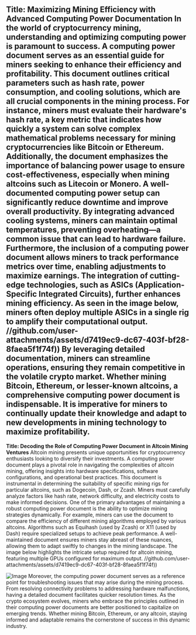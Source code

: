**Title: Maximizing Mining Efficiency with Advanced Computing Power Documentation**
In the world of cryptocurrency mining, understanding and optimizing computing power is paramount to success. A computing power document serves as an essential guide for miners seeking to enhance their efficiency and profitability. This document outlines critical parameters such as hash rate, power consumption, and cooling solutions, which are all crucial components in the mining process. For instance, miners must evaluate their hardware's hash rate, a key metric that indicates how quickly a system can solve complex mathematical problems necessary for mining cryptocurrencies like Bitcoin or Ethereum. Additionally, the document emphasizes the importance of balancing power usage to ensure cost-effectiveness, especially when mining altcoins such as Litecoin or Monero.
A well-documented computing power setup can significantly reduce downtime and improve overall productivity. By integrating advanced cooling systems, miners can maintain optimal temperatures, preventing overheating—a common issue that can lead to hardware failure. Furthermore, the inclusion of a computing power document allows miners to track performance metrics over time, enabling adjustments to maximize earnings. The integration of cutting-edge technologies, such as ASICs (Application-Specific Integrated Circuits), further enhances mining efficiency. As seen in the image below, miners often deploy multiple ASICs in a single rig to amplify their computational output. 
 //github.com/user-attachments/assets/d7419ec9-dc67-403f-bf28-8faea5f1f74f))
By leveraging detailed documentation, miners can streamline operations, ensuring they remain competitive in the volatile crypto market. Whether mining Bitcoin, Ethereum, or lesser-known altcoins, a comprehensive computing power document is indispensable. It is imperative for miners to continually update their knowledge and adapt to new developments in mining technology to maximize profitability.
---
**Title: Decoding the Role of Computing Power Document in Altcoin Mining Ventures**
Altcoin mining presents unique opportunities for cryptocurrency enthusiasts looking to diversify their investments. A computing power document plays a pivotal role in navigating the complexities of altcoin mining, offering insights into hardware specifications, software configurations, and operational best practices. This document is instrumental in determining the suitability of specific mining rigs for particular altcoins, such as Dogecoin, Dash, or Zcash. Miners must carefully analyze factors like hash rate, network difficulty, and electricity costs to make informed decisions.
One of the primary advantages of maintaining a robust computing power document is the ability to optimize mining strategies dynamically. For example, miners can use the document to compare the efficiency of different mining algorithms employed by various altcoins. Algorithms such as Equihash (used by Zcash) or X11 (used by Dash) require specialized setups to achieve peak performance. A well-maintained document ensures miners stay abreast of these nuances, allowing them to adapt swiftly to changes in the mining landscape.
The image below highlights the intricate setup required for altcoin mining, featuring multiple GPUs configured for maximum output. 
 //github.com/user-attachments/assets/d7419ec9-dc67-403f-bf28-8faea5f1f74f))

![Image](https://github.com/user-attachments/assets/4a25d116-2220-4385-b08e-f287af8fcbc4)
Moreover, the computing power document serves as a reference point for troubleshooting issues that may arise during the mining process. From resolving connectivity problems to addressing hardware malfunctions, having a detailed document facilitates quicker resolution times. As the crypto ecosystem evolves, miners who embrace the principles outlined in their computing power documents are better positioned to capitalize on emerging trends. Whether mining Bitcoin, Ethereum, or any altcoin, staying informed and adaptable remains the cornerstone of success in this dynamic industry.
